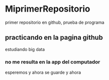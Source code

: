 # MiprimerRepositorio
primer repositorio en github, prueba de programa
## practicando en la pagina github
estudiando big data 
### no me resulta en la app del computador
esperemos y ahora se guarde
y ahora
